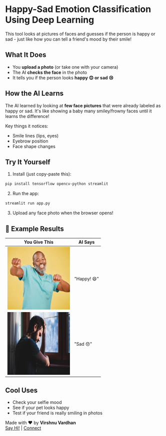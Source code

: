 


#  Happy-Sad Emotion Classification Using Deep Learning 

This tool looks at pictures of faces and guesses if the person is happy or sad - just like how you can tell a friend's mood by their smile!  

##  What It Does  
- You **upload a photo** (or take one with your camera)  
- The AI **checks the face** in the photo  
- It tells you if the person looks **happy 😊 or sad 😢**  

##  How the AI Learns  
The AI learned by looking at **few face pictures** that were already labeled as happy or sad. It's like showing a baby many smiley/frowny faces until it learns the difference!  

Key things it notices:  
- Smile lines (lips, eyes)  
- Eyebrow position  
- Face shape changes  

  

## Try It Yourself  
1. Install (just copy-paste this):  
```bash
pip install tensorflow opencv-python streamlit
```

2. Run the app:  
```bash
streamlit run app.py
```

3. Upload any face photo when the browser opens!

## 📸 Example Results  
| You Give This | AI Says |  
|--------------|---------|  
| <img src="images/happy.jpg" alt="Happy Face" width="200" height="200"> | "Happy! 😄" |  
| <img src="images/sad.jpg" alt="Happy Face" width="200" height="200">  | "Sad 😞" |  

## Cool Uses  
- Check your selfie mood  
- See if your pet looks happy  
- Test if your friend is really smiling in photos  



Made with ❤️ by **Virshnu Vardhan**  
[Say Hi!](mailto:vishnuvardhankalva8@gmail.com) | [Connect](www.linkedin.com/in/vishnno)  


